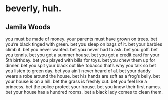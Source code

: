 # beverly, huh.
## Jamila Woods
you must be
made of money.
your parents
must have grown
on trees.
bet you’re black
tinged with green.
bet you sleep
on bags of it.
bet your barbies
climb it.
bet you never
wanted.
bet you never
had to ask.
bet you golf.
bet you tennis.
bet you got
a summer house.
bet you got
a credit card
for your 5th birthday.
bet you played
with bills for toys.
bet you chew
them up
for dinner.
bet you spit
your black out
like tobacco
that’s why you talk so
bet you listen to green day.
bet you ain’t never heard of al.
bet your daddy wears a robe
around the house.
bet his hands are soft as a frog’s belly.
bet your house is on a hill.
bet the grass is freshly cut.
bet you feel like a princess.
bet the police protect your house.
bet you know their first names.
bet your house has a hundred rooms.
bet a black lady comes to clean them.